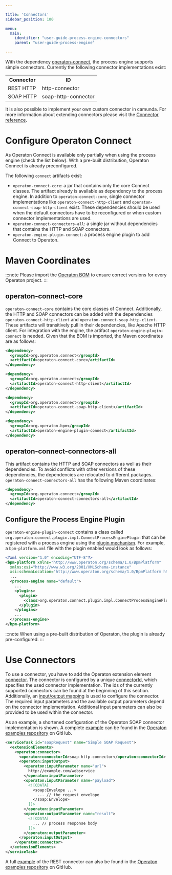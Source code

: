 ```yaml
---

title: 'Connectors'
sidebar_position: 100

menu:
  main:
    identifier: "user-guide-process-engine-connectors"
    parent: "user-guide-process-engine"

---
```



With the dependency [operaton-connect](https://github.com/operaton/operaton-bpm-platform/tree/master/connect), the process engine supports simple
connectors. Currently the following connector implementations exist:

<table class="table">
  <tr>
    <th>Connector</th>
    <th>ID</th>
  </tr>
  <tr>
    <td>REST HTTP</td>
    <td>http-connector</td>
  </tr>
  <tr>
    <td>SOAP HTTP</td>
    <td>soap-http-connector</td>
  </tr>
</table>

It is also possible to implement your own custom connector in camunda. For more information about extending connectors please visit the [Connector reference](../reference/connect/extending-connect.md).


# Configure Operaton Connect

As Operaton Connect is available only partially when using the process engine (check the list below). With a pre-built distribution, Operaton Connect is already preconfigured.

The following `connect` artifacts exist:

* `operaton-connect-core`: a jar that contains only the core Connect classes. The artifact already is available as dependency to the process engine. In addition to `operaton-connect-core`, single connector implementations like `operaton-connect-http-client` and `operaton-connect-soap-http-client` exist. These dependencies should be used when the default connectors have to be reconfigured or when custom connector implementations are used.
* `operaton-connect-connectors-all`: a single jar without dependencies that contains the HTTP and SOAP connectors.
* `operaton-engine-plugin-connect`: a process engine plugin to add Connect to Operaton.


# Maven Coordinates

:::note
  Please import the [Operaton BOM](/get-started/apache-maven/) to ensure correct versions for every Operaton project.
:::


## operaton-connect-core

`operaton-connect-core` contains the core classes of Connect. Additionally, the HTTP and SOAP connectors can be added with the dependencies `operaton-connect-http-client` and `operaton-connect-soap-http-client`. These artifacts will transitively pull in their dependencies, like Apache HTTP client. For integration with the engine, the artifact `operaton-engine-plugin-connect` is needed. Given that the BOM is imported, the Maven coordinates are as follows:

```xml
<dependency>
  <groupId>org.operaton.connect</groupId>
  <artifactId>operaton-connect-core</artifactId>
</dependency>
```

```xml
<dependency>
  <groupId>org.operaton.connect</groupId>
  <artifactId>operaton-connect-http-client</artifactId>
</dependency>
```

```xml
<dependency>
  <groupId>org.operaton.connect</groupId>
  <artifactId>operaton-connect-soap-http-client</artifactId>
</dependency>
```

```xml
<dependency>
  <groupId>org.operaton.bpm</groupId>
  <artifactId>operaton-engine-plugin-connect</artifactId>
</dependency>
```


## operaton-connect-connectors-all

This artifact contains the HTTP and SOAP connectors as well as their dependencies. To avoid conflicts with other versions of these dependencies, the dependencies are relocated to different packages. `operaton-connect-connectors-all` has the following Maven coordinates:

```xml
<dependency>
  <groupId>org.operaton.connect</groupId>
  <artifactId>operaton-connect-connectors-all</artifactId>
</dependency>
```


## Configure the Process Engine Plugin

`operaton-engine-plugin-connect` contains a class called `org.operaton.connect.plugin.impl.ConnectProcessEnginePlugin` that can be registered with a process engine using the [plugin mechanism](../user-guide/process-engine/process-engine-plugins.md). For example, a `bpm-platform.xml` file with the plugin enabled would look as follows:

```xml
<?xml version="1.0" encoding="UTF-8"?>
<bpm-platform xmlns="http://www.operaton.org/schema/1.0/BpmPlatform"
  xmlns:xsi="http://www.w3.org/2001/XMLSchema-instance"
  xsi:schemaLocation="http://www.operaton.org/schema/1.0/BpmPlatform http://www.operaton.org/schema/1.0/BpmPlatform ">
  ...
  <process-engine name="default">
    ...
    <plugins>
      <plugin>
        <class>org.operaton.connect.plugin.impl.ConnectProcessEnginePlugin</class>
      </plugin>
    </plugins>
    ...
  </process-engine>
</bpm-platform>
```

:::note
  When using a pre-built distribution of Operaton, the plugin is already pre-configured.
:::


# Use Connectors

To use a connector, you have to add the Operaton extension element [connector](../reference/bpmn20/custom-extensions/extension-elements.md#operaton-connector). The connector is configured by a unique [connectorId](../reference/bpmn20/custom-extensions/extension-elements.md#operaton-connectorid), which specifies the used connector implementation. The ids of the currently supported connectors can be found at the beginning of this section. Additionally, an [input/output mapping](../user-guide/process-engine/variables.md#input-output-variable-mapping) is used to configure the connector. The required input parameters and the available output parameters depend on the connector implementation. Additional input parameters can also be provided to be used within the connector.

As an example, a shortened configuration of the Operaton SOAP connector implementation is shown. A complete [example](https://github.com/operaton/operaton-bpm-examples/tree/master/servicetask/soap-service) can be found in the [Operaton examples repository](https://github.com/operaton/operaton-bpm-examples) on GitHub.

```xml
<serviceTask id="soapRequest" name="Simple SOAP Request">
  <extensionElements>
    <operaton:connector>
      <operaton:connectorId>soap-http-connector</operaton:connectorId>
      <operaton:inputOutput>
        <operaton:inputParameter name="url">
          http://example.com/webservice
        </operaton:inputParameter>
        <operaton:inputParameter name="payload">
          <![CDATA[
            <soap:Envelope ...>
              ... // the request envelope
            </soap:Envelope>
          ]]>
        </operaton:inputParameter>
        <operaton:outputParameter name="result">
          <![CDATA[
            ... // process response body
          ]]>
        </operaton:outputParameter>
      </operaton:inputOutput>
    </operaton:connector>
  </extensionElements>
</serviceTask>
```

A full [example](https://github.com/operaton/operaton-bpm-examples/tree/master/servicetask/rest-service) of the REST connector can also be found in the [Operaton examples repository](https://github.com/operaton/operaton-bpm-examples) on GitHub.
